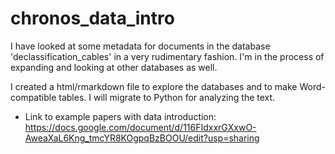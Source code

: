 # chronos_data_intro

I have looked at some metadata for documents in the database 'declassification_cables' in a very rudimentary fashion. I'm in the process of expanding and looking at other databases as well.

I created a html/rmarkdown file to explore the databases and to make Word-compatible tables. I will migrate to Python for analyzing the text. 

- Link to example papers with data introduction: https://docs.google.com/document/d/116FIdxxrGXxwO-AweaXaL6Kng_tmcYR8KOgpqBzBOOU/edit?usp=sharing
